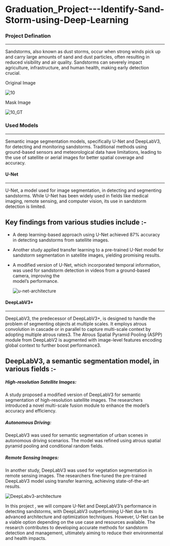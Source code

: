 # Graduation_Project---Identify-Sand-Storm-using-Deep-Learning

### Project Defination
------------------------
Sandstorms, also known as dust storms, occur when strong winds pick up and carry large amounts of sand and
dust particles, often resulting in reduced visibility and air quality. Sandstorms can severely impact agriculture, infrastructure, and human health, making early detection crucial.

Original Image

![10](https://github.com/Abdelrahman3ly/Graduation_Project---Identify-Sand-Storm-using-Deep-Learning/assets/67483743/0ccfaa73-9159-4c04-8b91-43061b294461)

Mask Image

![10_GT](https://github.com/Abdelrahman3ly/Graduation_Project---Identify-Sand-Storm-using-Deep-Learning/assets/67483743/b10fe5c2-3e88-4659-9f3c-0cf8956eedd2)


### Used Models
---------------
Semantic image segmentation models, specifically U-Net and DeepLabV3, for detecting and monitoring sandstorms.  Traditional methods using ground-based sensors and meteorological data have limitations, leading to the use of satellite or aerial images for better spatial coverage and accuracy.

#### U-Net
-----------
U-Net, a model used for image segmentation, in detecting and segmenting sandstorms. While U-Net has been widely used in fields like medical imaging, remote sensing, and computer vision, its use in sandstorm detection is limited.

Key findings from various studies include :-
----------------------------------------------
  - A deep learning-based approach using U-Net achieved 87% accuracy in detecting sandstorms from satellite images.
  - Another study applied transfer learning to a pre-trained U-Net model for sandstorm segmentation in satellite images, yielding promising results.
  - A modified version of U-Net, which incorporated temporal information, was used for sandstorm detection in videos from a ground-based camera, improving the     
    model’s performance.
    
    ![u-net-architecture](https://github.com/Abdelrahman3ly/Graduation_Project---Identify-Sand-Storm-using-Deep-Learning/assets/67483743/c3780d75-ccff-4b6f-b130-1146ab7d1ded)


#### DeepLabV3+
----------------
DeepLabV3, the predecessor of DeepLabV3+, is designed to handle the problem of segmenting objects at multiple scales. It employs atrous convolution in cascade or in parallel to capture multi-scale context by adopting multiple atrous rates3. The Atrous Spatial Pyramid Pooling (ASPP) module from DeepLabV2 is augmented with image-level features encoding global context to further boost performance3.

DeepLabV3, a semantic segmentation model, in various fields :-
----------------------------------------------------------------
##### High-resolution Satellite Images:
A study proposed a modified version of DeepLabV3 for semantic segmentation of high-resolution satellite images. The researchers introduced a novel multi-scale fusion module to enhance the model’s accuracy and efficiency.
##### Autonomous Driving:
DeepLabV3 was used for semantic segmentation of urban scenes in autonomous driving scenarios. The model was refined using atrous spatial pyramid pooling and conditional random fields.
##### Remote Sensing Images: 
In another study, DeepLabV3 was used for vegetation segmentation in remote sensing images. The researchers fine-tuned the pre-trained DeepLabV3 model using transfer learning, achieving state-of-the-art results.

![DeepLabv3-architecture](https://github.com/Abdelrahman3ly/Graduation_Project---Identify-Sand-Storm-using-Deep-Learning/assets/67483743/c538c4a2-302d-4cb8-a359-ad88824cc16c)







In this project , we will compare U-Net and DeepLabV3’s performance in detecting sandstorms, with DeepLabV3 outperforming U-Net due to its advanced architecture and optimization techniques. However, U-Net can be a viable option depending on the use case and resources available. The research contributes to developing accurate methods for sandstorm detection and management, ultimately aiming to reduce their environmental and health impacts.

